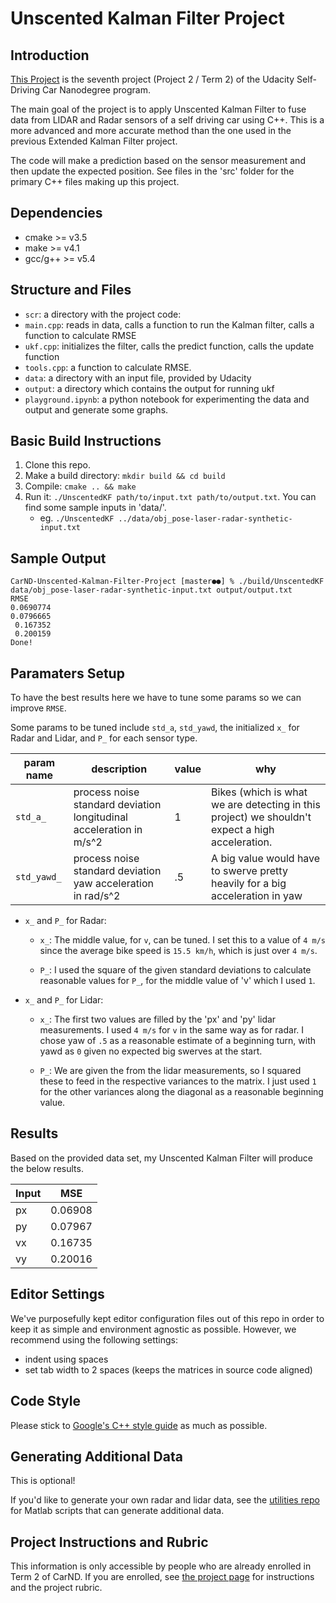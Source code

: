 # Unscented Kalman Filter Project


## Introduction

[This Project](https://github.com/udacity/CarND-Unscented-Kalman-Filter-Project) is the seventh project (Project 2 / Term 2) of the Udacity Self-Driving Car Nanodegree program.

The main goal of the project is to apply Unscented Kalman Filter to fuse data from LIDAR and Radar sensors of a self driving car using C++. This is a more advanced and more accurate method than the one used in the previous Extended Kalman Filter project.

The code will make a prediction based on the sensor measurement and then update the expected position. See files in the 'src' folder for the primary C++ files making up this project.

## Dependencies

* cmake >= v3.5
* make >= v4.1
* gcc/g++ >= v5.4

## Structure and Files

  - `scr`: a directory with the project code:
  - `main.cpp`: reads in data, calls a function to run the Kalman filter, calls a function to calculate RMSE
  - `ukf.cpp`:  initializes the filter, calls the predict function, calls the update function
  - `tools.cpp`: a function to calculate RMSE.
  - `data`: a directory with an input file, provided by Udacity
  - `output`: a directory which contains the output for running ukf
  - `playground.ipynb`: a python notebook for experimenting the data and output and generate some graphs.

## Basic Build Instructions

1. Clone this repo.
2. Make a build directory: `mkdir build && cd build`
3. Compile: `cmake .. && make`
4. Run it: `./UnscentedKF path/to/input.txt path/to/output.txt`. You can find
   some sample inputs in 'data/'.
    - eg. `./UnscentedKF ../data/obj_pose-laser-radar-synthetic-input.txt`

## Sample Output

```
CarND-Unscented-Kalman-Filter-Project [master●●] % ./build/UnscentedKF data/obj_pose-laser-radar-synthetic-input.txt output/output.txt
RMSE
0.0690774
0.0796665
 0.167352
 0.200159
Done!
```

## Paramaters Setup

To have the best results here we have to tune some params so we can improve `RMSE`.

Some params to be tuned include `std_a`, `std_yawd`, the initialized `x_` for Radar and Lidar, and `P_` for each sensor type.

| param name | description                                                         | value | why                                                                                             |
|------------|---------------------------------------------------------------------|-------|-------------------------------------------------------------------------------------------------|
| `std_a_`     | process noise standard deviation longitudinal acceleration in m/s^2 | 1     | Bikes (which is what we are detecting in this project) we shouldn't expect a high acceleration. |
| `std_yawd_`  | process noise standard deviation yaw acceleration in rad/s^2        | .5    | A big value would have to swerve pretty heavily for a big acceleration in yaw                   |

* `x_` and `P_` for Radar:

  * `x_`: The middle value, for `v`, can be tuned. I set this to a value of `4 m/s` since the average bike speed is `15.5 km/h`, which is just over `4 m/s`.

  * `P_`: I used the square of the given standard deviations to calculate reasonable values for `P_`, for the middle value of 'v' which I used `1`.

* `x_` and `P_` for Lidar:

  * `x_`: The first two values are filled by the 'px' and 'py' lidar measurements. I used `4 m/s` for `v` in the same way as for radar. I chose yaw of `.5` as a reasonable estimate of a beginning turn, with yawd as `0` given no expected big swerves at the start.

  * `P_`: We are given the  from the lidar measurements, so I squared these to feed in the respective variances to the matrix. I just used `1` for the other variances along the diagonal as a reasonable beginning value.

## Results

Based on the provided data set, my Unscented Kalman Filter will produce the below results. 

| Input |   MSE   |
| ----- | ------- |
|  px   | 0.06908 |
|  py   | 0.07967 |
|  vx   | 0.16735 |
|  vy   | 0.20016 |


## Editor Settings

We've purposefully kept editor configuration files out of this repo in order to
keep it as simple and environment agnostic as possible. However, we recommend
using the following settings:

* indent using spaces
* set tab width to 2 spaces (keeps the matrices in source code aligned)

## Code Style

Please stick to [Google's C++ style guide](https://google.github.io/styleguide/cppguide.html) as much as possible.

## Generating Additional Data

This is optional!

If you'd like to generate your own radar and lidar data, see the
[utilities repo](https://github.com/udacity/CarND-Mercedes-SF-Utilities) for
Matlab scripts that can generate additional data.

## Project Instructions and Rubric

This information is only accessible by people who are already enrolled in Term 2
of CarND. If you are enrolled, see [the project page](https://classroom.udacity.com/nanodegrees/nd013/parts/40f38239-66b6-46ec-ae68-03afd8a601c8/modules/0949fca6-b379-42af-a919-ee50aa304e6a/lessons/c3eb3583-17b2-4d83-abf7-d852ae1b9fff/concepts/f437b8b0-f2d8-43b0-9662-72ac4e4029c1)
for instructions and the project rubric.
